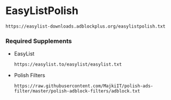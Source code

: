 # EasyListPolish

```
https://easylist-downloads.adblockplus.org/easylistpolish.txt
```

### Required Supplements

* EasyList <ul> 
```
https://easylist.to/easylist/easylist.txt
```
</ul>

* Polish Filters <ul> 
```
https://raw.githubusercontent.com/MajkiIT/polish-ads-filter/master/polish-adblock-filters/adblock.txt
```
</ul>
